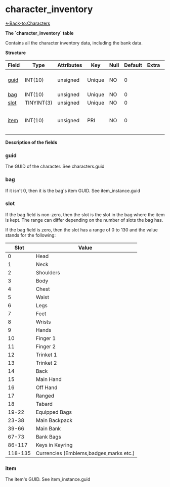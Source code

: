 # character\_inventory

[<-Back-to:Characters](database-characters.md)

**The \`character\_inventory\` table**

Contains all the character inventory data, including the bank data.

**Structure**

| Field     | Type       | Attributes | Key    | Null | Default | Extra | Comment                       |
|-----------|------------|------------|--------|------|---------|-------|-------------------------------|
| [guid][1] | INT(10)    | unsigned   | Unique | NO   | 0       |       | Global Unique Identifier      |
| [bag][2]  | INT(10)    | unsigned   | Unique | NO   | 0       |       |                               |
| [slot][3] | TINYINT(3) | unsigned   | Unique | NO   | 0       |       |                               |
| [item][4] | INT(10)    | unsigned   | PRI    | NO   | 0       |       | Item Global Unique Identifier |

[1]: #guid
[2]: #bag
[3]: #slot
[4]: #item

**Description of the fields**

### guid

The GUID of the character. See characters.guid

### bag

If it isn't 0, then it is the bag's item GUID. See item\_instance.guid

### slot

If the bag field is non-zero, then the slot is the slot in the bag where the item is kept. The range can differ depending on the number of slots the bag has.

If the bag field is zero, then the slot has a range of 0 to 130 and the value stands for the following:

| Slot    | Value                                  |
|---------|----------------------------------------|
| 0       | Head                                   |
| 1       | Neck                                   |
| 2       | Shoulders                              |
| 3       | Body                                   |
| 4       | Chest                                  |
| 5       | Waist                                  |
| 6       | Legs                                   |
| 7       | Feet                                   |
| 8       | Wrists                                 |
| 9       | Hands                                  |
| 10      | Finger 1                               |
| 11      | Finger 2                               |
| 12      | Trinket 1                              |
| 13      | Trinket 2                              |
| 14      | Back                                   |
| 15      | Main Hand                              |
| 16      | Off Hand                               |
| 17      | Ranged                                 |
| 18      | Tabard                                 |
| 19-22   | Equipped Bags                          |
| 23-38   | Main Backpack                          |
| 39-66   | Main Bank                              |
| 67-73   | Bank Bags                              |
| 86-117  | Keys in Keyring                        |
| 118-135 | Currencies (Emblems,badges,marks etc.) |

### item

The item's GUID. See item\_instance.guid

